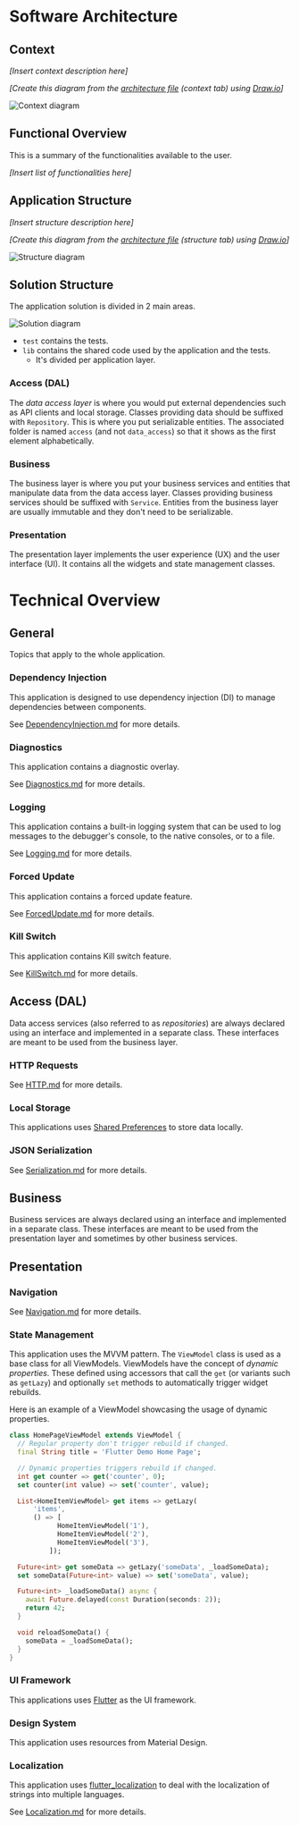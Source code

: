 ﻿# Software Architecture

## Context

_[Insert context description here]_

_[Create this diagram from the [architecture file](diagrams/architecture.drawio) (context tab) using [Draw.io](https://www.draw.io/)]_

![Context diagram](diagrams/architecture-context.png)

## Functional Overview

This is a summary of the functionalities available to the user.

_[Insert list of functionalities here]_

## Application Structure

_[Insert structure description here]_

_[Create this diagram from the [architecture file](diagrams/architecture.drawio) (structure tab) using [Draw.io](https://www.draw.io/)]_

![Structure diagram](diagrams/architecture-structure.png)

## Solution Structure

The application solution is divided in 2 main areas.

![Solution diagram](diagrams/solution-structure.png)

- `test` contains the tests.
- `lib` contains the shared code used by the application and the tests.
  - It's divided per application layer.

### Access (DAL)

The _data access layer_ is where you would put external dependencies such as API clients and local storage.
Classes providing data should be suffixed with `Repository`.
This is where you put serializable entities.
The associated folder is named `access` (and not `data_access`) so that it shows as the first element alphabetically.

### Business

The business layer is where you put your business services and entities that manipulate data from the data access layer.
Classes providing business services should be suffixed with `Service`.
Entities from the business layer are usually immutable and they don't need to be serializable.

### Presentation

The presentation layer implements the user experience (UX) and the user interface (UI).
It contains all the widgets and state management classes.

# Technical Overview

## General

Topics that apply to the whole application.

### Dependency Injection

This application is designed to use dependency injection (DI) to manage dependencies between components.

See [DependencyInjection.md](DependencyInjection.md) for more details.

### Diagnostics

This application contains a diagnostic overlay.

See [Diagnostics.md](Diagnostics.md) for more details.

### Logging

This application contains a built-in logging system that can be used to log messages to the debugger's console, to the native consoles, or to a file.

See [Logging.md](Logging.md) for more details.

### Forced Update

This application contains a forced update feature.

See [ForcedUpdate.md](ForcedUpdate.md) for more details.

### Kill Switch

This application contains Kill switch feature.

See [KillSwitch.md](KillSwitch.md) for more details.

## Access (DAL)

Data access services (also referred to as _repositories_) are always declared using an interface and implemented in a separate class. These interfaces are meant to be used from the business layer.

### HTTP Requests

See [HTTP.md](HTTP.md) for more details.

### Local Storage

This applications uses [Shared Preferences](https://pub.dev/packages/shared_preferences) to store data locally.

### JSON Serialization

See [Serialization.md](Serialization.md) for more details.

## Business

Business services are always declared using an interface and implemented in a separate class. These interfaces are meant to be used from the presentation layer and sometimes by other business services.

## Presentation

### Navigation

See [Navigation.md](Navigation.md) for more details.

### State Management

This application uses the MVVM pattern. The `ViewModel` class is used as a base class for all ViewModels.
ViewModels have the concept of _dynamic properties_.
These defined using accessors that call the `get` (or variants such as `getLazy`) and optionally `set` methods to automatically trigger widget rebuilds.

Here is an example of a ViewModel showcasing the usage of dynamic properties.
```dart
class HomePageViewModel extends ViewModel {
  // Regular property don't trigger rebuild if changed.
  final String title = 'Flutter Demo Home Page';

  // Dynamic properties triggers rebuild if changed.
  int get counter => get('counter', 0);
  set counter(int value) => set('counter', value);

  List<HomeItemViewModel> get items => getLazy(
      'items',
      () => [
            HomeItemViewModel('1'),
            HomeItemViewModel('2'),
            HomeItemViewModel('3'),
          ]);

  Future<int> get someData => getLazy('someData', _loadSomeData);
  set someData(Future<int> value) => set('someData', value);

  Future<int> _loadSomeData() async {
    await Future.delayed(const Duration(seconds: 2));
    return 42;
  }

  void reloadSomeData() {
    someData = _loadSomeData();
  }
}
```

### UI Framework

This applications uses [Flutter](https://flutter.dev/) as the UI framework.

### Design System

This application uses resources from Material Design.

### Localization

This application uses [flutter_localization](https://pub.dev/packages/flutter_localization) to deal with the localization of strings into multiple languages.

See [Localization.md](Localization.md) for more details.